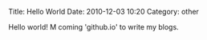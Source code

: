 Title: Hello World
Date: 2010-12-03 10:20
Category: other

Hello world! M coming 'github.io' to write my blogs.

